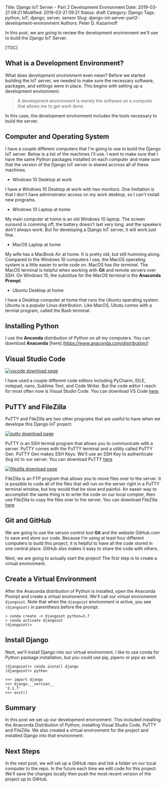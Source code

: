 Title: Django IoT Server - Part 2 Development Environment
Date: 2019-03-21 09:21
Modified: 2019-03-21 09:21
Status: draft
Category: Django
Tags: python, IoT, django, server, sensor
Slug: django-iot-server-part2-development-environment
Authors: Peter D. Kazarinoff

In this post, we are going to review the development environment we'll use to build the Django IoT Server. 

[TOC]

## What is a Development Environment?

What does _development environment_ even mean? Before we started building the IoT server, we needed to make sure the necessary software, packages, and settings were in place. This begins with setting up a development environment. 

 > A development environment is merely the software on a computer that allows me to get work done. 
 
 In this case, the development environment includes the tools necessary to build the server.

## Computer and Operating System

I have a couple different computers that I'm going to use to build the Django IoT server. Below is a list of the machines I'll use. I want to make sure that I have the same Python packages installed on each computer and make sure that the version of the Django IoT server is shared accross all of these machines.

 * Windows 10 Desktop at work

I have a Windows 10 Desktop at work with two monitors. One limitation is that I don't have administrator access on my work desktop, so I can't install new programs.

 * Windows 10 Laptop at home

My main computer at home is an old Windows 10 laptop. The screen suround is comming off, the battery doesn't last very long, and the speakers don't always work. But for developing a Django IoT server, it will work just fine. 

 * MacOS Laptop at home

My wife has a MacBook Air at home. It is pretty old, but still humming along. Compared to the Windows 10 computers I use, the MacOS operating system is a little easier to write code on. MacOS has _the terminal_. The MacOS terminal is helpful when working with **Git** and remote servers over SSH. On Windows 10, the substitue for the MacOS terminal is the **Anaconda Prompt**. 

 * Ubuntu Desktop at home

I have a Desktop computer at home that runs the Ubuntu operating system. Ubuntu is a popular Linux distribution. Like MacOS, Ubutu comes with a termial program, called the Bash terminal. 

## Installing Python

I use the **Anconda** distribution of Python on all my computers. You can download **Anaconda** [here].(https://www.anaconda.com/distribution/)

## Visual Studio Code

[![vscode download page]({filename}/posts/django_iot_server/images/vscode_download_page.png)](https://code.visualstudio.com/download)

I have used a couple different code editors including PyCharm, IDLE, notepad, nano, Sublime Text, and Code Writer. But the code editor I reach for most often now is Visual Studio Code. You can download VS Code [here](https://code.visualstudio.com/download).

## PuTTY and FileZilla

PuTTY and FileZilla are two other programs that are useful to have when we develope this Django IoT project. 

[![putty download page]({filename}/posts/django_iot_server/images/putty_download_page.png)](https://www.putty.org/)

PuTTY is an SSH termial program that allows you to communicate with a server. PuTTY comes with the PuTTY terminal and a utility called PuTTY Gen. PuTTY Gen makes SSH Keys. We'll use an SSH Key to authenticate (log in) to our server. You can download PuTTY [here](https://www.putty.org/)

[![filezilla download page]({filename}/posts/django_iot_server/images/filezilla_download_page.png)](https://filezilla-project.org/download.php?platform=win64)

FileZilla is an FTP program that allows you to move files over to the server. It is possible to code all of the files that will run on the server right in a PuTTY terminal window, but boy would that be slow and painful. An easeir way to accomplish the same thing is to write the code on our local compter, then use FileZilla to copy the files over to the server. You can download FileZilla [here](https://filezilla-project.org/download.php?platform=win64)

## Git and GitHub

We are going to use the verson control tool **Git** and the website GitHub.com to save and store our code. Because I'm using at least four different computers to build this project, it is helpful to have all the code stored in one central place. GitHub also makes it easy to share the code with others.

Next, we are going to actually start the project! The first step is to create a virtual environment.

## Create a Virtual Environment

After the Anaconda distribution of Python is installed, open the Anaconda Prompt and create a virtual environemnt. We'll call our virtual environemnt ```djangoiot```. Note that when the ```djangoiot``` environment is active, you see ```(djangoiot)``` in parenthesis before the prompt.

```text
> conda create -n djangoiot python=3.7
> conda activate djangoiot
(djangoiot)>
```

## Install Django

Next, we'll install Django into our virtual environment. I like to use conda for Python package installation, but you could use pip, pipenv or pipx as well. 

```text
(djangoiot)> conda install django
(djangoiot)> python

>>> import django
>>> django.__version__
'2.1.7'
>>> exit()
```

## Summary

In this post we set up our development environment. This included installing the Anaconda Distribution of Python, installing Visual Studio Code, PuTTY and FileZilla. We also created a virtual environment for the project and installed Django into that environment.

## Next Steps

In the next post, we will set up a GitHub repo and link a folder on our local computer to the repo. In the future each time we edit code for this project. We'll save the changes locally then push the most recent version of the project up to GitHub.
